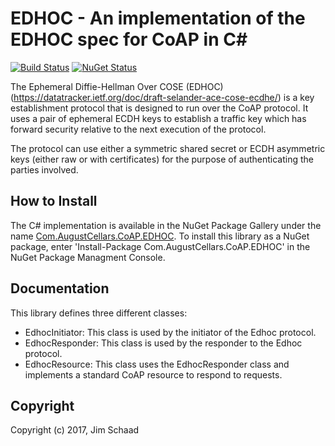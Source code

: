 # EDHOC - An implementation of the EDHOC spec for CoAP in C#

[![Build Status](https://api.travis-ci.org/jimsch/EDHOC-csharp.png)](https://travis-ci.org/jimsch/EDHOC-csharp)
[![NuGet Status](http://img.shields.io/nuget/v/Com.AugustCellars.CoAP.EDHOC?style=flat)](https://www.nuget.org/packages/Com.AugustCellars.CoAP.EDHOC)

The Ephemeral Diffie-Hellman Over COSE (EDHOC)(https://datatracker.ietf.org/doc/draft-selander-ace-cose-ecdhe/)
is a key establishment protocol that is designed to run over the CoAP protocol.  It uses a pair of ephemeral
ECDH keys to establish a traffic key which has forward security relative to the next execution of the protocol.

The protocol can use either a symmetric shared secret or ECDH asymmetric keys (either raw or with certificates)
for the purpose of authenticating the parties involved.

## How to Install

The C# implementation is available in the NuGet Package Gallery under the name [Com.AugustCellars.CoAP.EDHOC](https://www.nuget.org/packages/Com.AugustCellars.CoAP.EDHOC).
To install this library as a NuGet package, enter 'Install-Package Com.AugustCellars.CoAP.EDHOC' in the
NuGet Package Managment Console.

## Documentation

This library defines three different classes:

* EdhocInitiator: This class is used by the initiator of the Edhoc protocol.
* EdhocResponder: This class is used by the responder to the Edhoc protocol.
* EdhocResource: This class uses the EdhocResponder class and implements a standard CoAP resource to respond to requests.

## Copyright

Copyright (c) 2017, Jim Schaad

